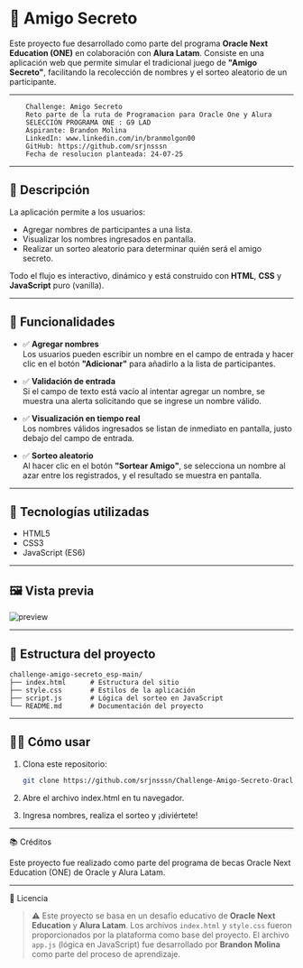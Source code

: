 # 🎁 Amigo Secreto

Este proyecto fue desarrollado como parte del programa **Oracle Next Education (ONE)** en colaboración con **Alura Latam**. Consiste en una aplicación web que permite simular el tradicional juego de **"Amigo Secreto"**, facilitando la recolección de nombres y el sorteo aleatorio de un participante.

---

```
    Challenge: Amigo Secreto
    Reto parte de la ruta de Programacion para Oracle One y Alura
    SELECCIÓN PROGRAMA ONE : G9 LAD
    Aspirante: Brandon Molina
    LinkedIn: www.linkedin.com/in/branmolgon00
    GitHub: https://github.com/srjnsssn
    Fecha de resolucion planteada: 24-07-25
```

---

## 📌 Descripción

La aplicación permite a los usuarios:

- Agregar nombres de participantes a una lista.
- Visualizar los nombres ingresados en pantalla.
- Realizar un sorteo aleatorio para determinar quién será el amigo secreto.

Todo el flujo es interactivo, dinámico y está construido con **HTML**, **CSS** y **JavaScript** puro (vanilla).

---

## 🧠 Funcionalidades

- ✅ **Agregar nombres**  
  Los usuarios pueden escribir un nombre en el campo de entrada y hacer clic en el botón **"Adicionar"** para añadirlo a la lista de participantes.

- ✅ **Validación de entrada**  
  Si el campo de texto está vacío al intentar agregar un nombre, se muestra una alerta solicitando que se ingrese un nombre válido.

- ✅ **Visualización en tiempo real**  
  Los nombres válidos ingresados se listan de inmediato en pantalla, justo debajo del campo de entrada.

- ✅ **Sorteo aleatorio**  
  Al hacer clic en el botón **"Sortear Amigo"**, se selecciona un nombre al azar entre los registrados, y el resultado se muestra en pantalla.

---

## 🚀 Tecnologías utilizadas

- HTML5  
- CSS3  
- JavaScript (ES6)

---

## 🖼️ Vista previa

![preview](./preview.png)

---

## 📁 Estructura del proyecto

```text
challenge-amigo-secreto_esp-main/
├── index.html      # Estructura del sitio
├── style.css       # Estilos de la aplicación
├── script.js       # Lógica del sorteo en JavaScript
└── README.md       # Documentación del proyecto
```


---

## 👨‍💻 Cómo usar

1. Clona este repositorio:
   ```bash
   git clone https://github.com/srjnsssn/Challenge-Amigo-Secreto-Oracle-One.git
   
2. Abre el archivo index.html en tu navegador.

3. Ingresa nombres, realiza el sorteo y ¡diviértete!

---

📚 Créditos

Este proyecto fue realizado como parte del programa de becas Oracle Next Education (ONE) de Oracle y Alura Latam.

---

📝 Licencia

> ⚠️ Este proyecto se basa en un desafío educativo de **Oracle Next Education** y **Alura Latam**.
> Los archivos `index.html` y `style.css` fueron proporcionados por la plataforma como base del proyecto.
> El archivo `app.js` (lógica en JavaScript) fue desarrollado por **Brandon Molina** como parte del proceso de aprendizaje.

